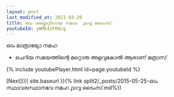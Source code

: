 ```yaml
---
layout: post
last_modified_at: 2021-03-29
title: ഓം ശബ്ദാറ്റിഗായ നമഹ  ൧൦൮ ടൈംസ്
youtubeId: yWMk42FRQcg
---
```

 
 
 ഓം മാത്രാഭ്യോ നമഹ 
 
 -  ചെറിയ സമയത്തിന്റെ മറ്റൊരു അളവുകോൽ ആരാണ് മത്രാസ് 
 
  
 
  
 
 
 
 
 
 


{% include youtubePlayer.html id=page.youtubeId %}
 
[Next]({{ site.baseurl }}{% link  split2/_posts/2015-05-25-ഓം സ്ഥാവരസ്ഥാനവേ നമഹ ൧൦൮ ടൈംസ്.md%})
 
